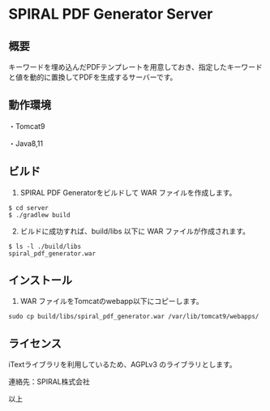 # SPIRAL PDF Generator Server

## 概要
キーワードを埋め込んだPDFテンプレートを用意しておき、指定したキーワードと値を動的に置換してPDFを生成するサーバーです。


## 動作環境
・Tomcat9

・Java8,11


## ビルド

1. SPIRAL PDF Generatorをビルドして WAR ファイルを作成します。

```
$ cd server
$ ./gradlew build
```


2. ビルドに成功すれば、build/libs 以下に WAR ファイルが作成されます。

```
$ ls -l ./build/libs
spiral_pdf_generator.war
```


## インストール

1. WAR ファイルをTomcatのwebapp以下にコピーします。

```
sudo cp build/libs/spiral_pdf_generator.war /var/lib/tomcat9/webapps/
```


## ライセンス
iTextライブラリを利用しているため、AGPLv3 のライブラリとします。

連絡先：SPIRAL株式会社


以上
